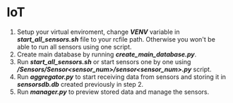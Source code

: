 # IoT
1. Setup your virtual enviroment, change ***VENV*** variable in ***start_all_sensors.sh*** file to your rcfile path. Otherwise you won't be able to run all sensors using one script.
2. Create main database by running ***create_main_database.py***.
3. Run ***start_all_sensors.sh*** or start sensors one by one using ***/Sensors/Sensor<sensor_num>/sensor<sensor_num>.py*** script.
4. Run ***aggregator.py*** to start receiving data from sensors and storing it in ***sensorsdb.db*** created previously in step 2.
5. Run ***manager.py*** to preview stored data and manage the sensors.
